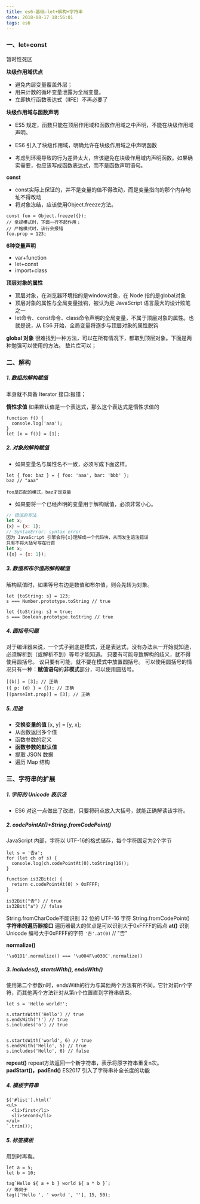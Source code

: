 ```yaml
---
title: es6-基础-let+解构+字符串
date: 2018-08-17 18:56:01
tags: es6
---
```



### 一、let+const
暂时性死区

**块级作用域优点**

- 避免内层变量覆盖外层；
- 用来计数的循环变量泄露为全局变量。
- 立即执行函数表达式（IIFE）不再必要了


**块级作用域与函数声明**

- ES5 规定，函数只能在顶层作用域和函数作用域之中声明，不能在块级作用域声明。
- ES6 引入了块级作用域，明确允许在块级作用域之中声明函数

- 考虑到环境导致的行为差异太大，应该避免在块级作用域内声明函数。如果确实需要，也应该写成函数表达式，而不是函数声明语句。


**const**
- const实际上保证的，并不是变量的值不得改动，而是变量指向的那个内存地址不得改动
- 将对象冻结，应该使用Object.freeze方法。
```
const foo = Object.freeze({});
// 常规模式时，下面一行不起作用；
// 严格模式时，该行会报错
foo.prop = 123;
```

**6种变量声明**
- var+function
- let+const
- import+class

**顶层对象的属性**

- 顶层对象，在浏览器环境指的是window对象，在 Node 指的是global对象
- 顶层对象的属性与全局变量挂钩，被认为是 JavaScript 语言最大的设计败笔之一
- let命令、const命令、class命令声明的全局变量，不属于顶层对象的属性。也就是说，从 ES6 开始，全局变量将逐步与顶层对象的属性脱钩

**global 对象**
很难找到一种方法，可以在所有情况下，都取到顶层对象。下面是两种勉强可以使用的方法。
垫片库可以；


### 二、解构
##### 1. 数组的解构赋值
本身就不具备 Iterator 接口:报错；

**惰性求值**
如果默认值是一个表达式，那么这个表达式是惰性求值的
```
function f() {
  console.log('aaa');
}
let [x = f()] = [1];
```


##### 2. 对象的解构赋值
- 如果变量名与属性名不一致，必须写成下面这样。
```
let { foo: baz } = { foo: 'aaa', bar: 'bbb' };
baz // "aaa"

foo是匹配的模式，baz才是变量
```
- 如果要将一个已经声明的变量用于解构赋值，必须非常小心。
```javascript
// 错误的写法
let x;
{x} = {x: 1};
// SyntaxError: syntax error
因为 JavaScript 引擎会将{x}理解成一个代码块，从而发生语法错误
只有不将大括号写在行首
let x;
({x} = {x: 1});
```

##### 3. 数值和布尔值的解构赋值
解构赋值时，如果等号右边是数值和布尔值，则会先转为对象。
```
let {toString: s} = 123;
s === Number.prototype.toString // true

let {toString: s} = true;
s === Boolean.prototype.toString // true
```
##### 4. 圆括号问题
对于编译器来说，一个式子到底是模式，还是表达式，没有办法从一开始就知道，必须解析到（或解析不到）等号才能知道。
只要有可能导致解构的歧义，就不得使用圆括号。
议只要有可能，就不要在模式中放置圆括号。
可以使用圆括号的情况只有一种：**赋值语句**的**非模式**部分，可以使用圆括号。
```
[(b)] = [3]; // 正确
({ p: (d) } = {}); // 正确
[(parseInt.prop)] = [3]; // 正确
```
##### 5. 用途
- **交换变量的值**
[x, y] = [y, x];
- 从函数返回多个值
- 函数参数的定义
- **函数参数的默认值**
- 提取 JSON 数据
- 遍历 Map 结构

### 三、字符串的扩展
##### 1. 字符的 Unicode 表示法
- ES6 对这一点做出了改进，只要将码点放入大括号，就能正确解读该字符。

##### 2. codePointAt()+String.fromCodePoint()
JavaScript 内部，字符以 UTF-16的格式储存，每个字符固定为2个字节

```
let s = '𠮷a';
for (let ch of s) {
  console.log(ch.codePointAt(0).toString(16));
}

function is32Bit(c) {
  return c.codePointAt(0) > 0xFFFF;
}

is32Bit("𠮷") // true
is32Bit("a") // false
```
String.fromCharCode不能识别 32 位的 UTF-16 字符
String.fromCodePoint()
**字符串的遍历器接口**
遍历器最大的优点是可以识别大于0xFFFF的码点
**at()**
识别 Unicode 编号大于0xFFFF的字符
`'𠮷'.at(0)` // "𠮷"

**normalize()**
```
'\u01D1'.normalize() === '\u004F\u030C'.normalize()
```
##### 3. includes(), startsWith(), endsWith()
使用第二个参数n时，endsWith的行为与其他两个方法有所不同。它针对前n个字符，而其他两个方法针对从第n个位置直到字符串结束。
```
let s = 'Hello world!';

s.startsWith('Hello') // true
s.endsWith('!') // true
s.includes('o') // true


s.startsWith('world', 6) // true
s.endsWith('Hello', 5) // true
s.includes('Hello', 6) // false
```
**repeat()**
repeat方法返回一个新字符串，表示将原字符串重复n次。
**padStart()，padEnd()**
ES2017 引入了字符串补全长度的功能

##### 4. 模板字符串
```
$('#list').html(`
<ul>
  <li>first</li>
  <li>second</li>
</ul>
`.trim());
```


##### 5. 标签模板
用到时再看。

```
let a = 5;
let b = 10;

tag`Hello ${ a + b } world ${ a * b }`;
// 等同于
tag(['Hello ', ' world ', ''], 15, 50);
```


